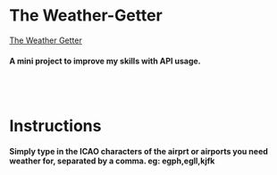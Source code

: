 # The Weather-Getter

[The Weather Getter](https://ewancolquhoun.github.io/weather-getter/)

#### A mini project to improve my skills with API usage.
<br>
<br>

# Instructions

#### Simply type in the ICAO characters of the airprt or airports you need weather for, separated by a comma. eg: egph,egll,kjfk